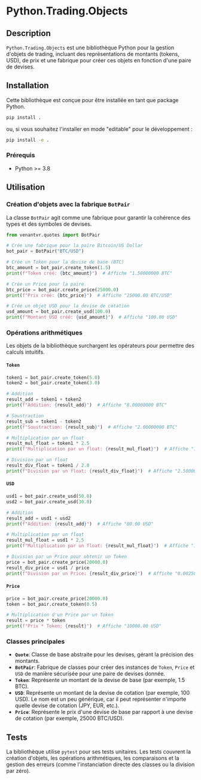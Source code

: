 # Python.Trading.Objects

## Description

`Python.Trading.Objects` est une bibliothèque Python pour la gestion d'objets de trading, incluant des représentations de montants (tokens, USD), de prix et une fabrique
pour créer ces objets en fonction d'une paire de devises.

## Installation

Cette bibliothèque est conçue pour être installée en tant que package Python.

```bash
pip install .
```

ou, si vous souhaitez l'installer en mode "editable" pour le développement :

```bash
pip install -e .
```

### Prérequis

* Python \>= 3.8

## Utilisation

### Création d'objets avec la fabrique `BotPair`

La classe `BotPair` agit comme une fabrique pour garantir la cohérence des types et des symboles de devises.

```python
from venantvr.quotes import BotPair

# Crée une fabrique pour la paire Bitcoin/US Dollar
bot_pair = BotPair("BTC/USD")

# Crée un Token pour la devise de base (BTC)
btc_amount = bot_pair.create_token(1.5)
print(f"Token créé: {btc_amount}")  # Affiche "1.50000000 BTC"

# Crée un Price pour la paire
btc_price = bot_pair.create_price(25000.0)
print(f"Prix créé: {btc_price}")  # Affiche "25000.00 BTC/USD"

# Crée un objet USD pour la devise de cotation
usd_amount = bot_pair.create_usd(100.0)
print(f"Montant USD créé: {usd_amount}")  # Affiche "100.00 USD"
```

### Opérations arithmétiques

Les objets de la bibliothèque surchargent les opérateurs pour permettre des calculs intuitifs.

#### `Token`

```python
token1 = bot_pair.create_token(5.0)
token2 = bot_pair.create_token(3.0)

# Addition
result_add = token1 + token2
print(f"Addition: {result_add}")  # Affiche "8.00000000 BTC"

# Soustraction
result_sub = token1 - token2
print(f"Soustraction: {result_sub}")  # Affiche "2.00000000 BTC"

# Multiplication par un float
result_mul_float = token1 * 2.5
print(f"Multiplication par un float: {result_mul_float}")  # Affiche "12.50000000 BTC"

# Division par un float
result_div_float = token1 / 2.0
print(f"Division par un float: {result_div_float}")  # Affiche "2.50000000 BTC"
```

#### `USD`

```python
usd1 = bot_pair.create_usd(50.0)
usd2 = bot_pair.create_usd(30.0)

# Addition
result_add = usd1 + usd2
print(f"Addition: {result_add}")  # Affiche "80.00 USD"

# Multiplication par un float
result_mul_float = usd1 * 2.5
print(f"Multiplication par un float: {result_mul_float}")  # Affiche "125.00 USD"

# Division par un Price pour obtenir un Token
price = bot_pair.create_price(20000.0)
result_div_price = usd1 / price
print(f"Division par un Price: {result_div_price}")  # Affiche "0.00250000 BTC"
```

#### `Price`

```python
price = bot_pair.create_price(20000.0)
token = bot_pair.create_token(0.5)

# Multiplication d'un Price par un Token
result = price * token
print(f"Prix * Token: {result}")  # Affiche "10000.00 USD"
```

### Classes principales

* **`Quote`**: Classe de base abstraite pour les devises, gérant la précision des montants.
* **`BotPair`**: Fabrique de classes pour créer des instances de `Token`, `Price` et `USD` de manière sécurisée pour une paire de devises donnée.
* **`Token`**: Représente un montant de la devise de base (par exemple, 1.5 BTC).
* **`USD`**: Représente un montant de la devise de cotation (par exemple, 100 USD). Le nom est un peu générique, car il peut représenter n'importe quelle devise de
  cotation (JPY, EUR, etc.).
* **`Price`**: Représente le prix d'une devise de base par rapport à une devise de cotation (par exemple, 25000 BTC/USD).

## Tests

La bibliothèque utilise `pytest` pour ses tests unitaires. Les tests couvrent la création d'objets, les opérations arithmétiques, les comparaisons et la gestion des
erreurs (comme l'instanciation directe des classes ou la division par zéro).
